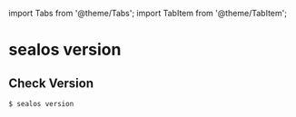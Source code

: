 import Tabs from '@theme/Tabs';
import TabItem from '@theme/TabItem';

# sealos version

## Check Version

<Tabs groupId="imageNum">
  <TabItem value="single" label="Version" default>

```shell
$ sealos version
```

  </TabItem>
</Tabs>